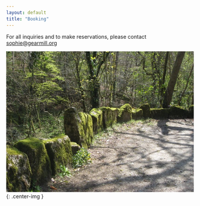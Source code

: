 ```yaml
---
layout: default
title: "Booking"
---
```


For all inquiries and to make reservations, please contact sophie@gearmill.org

![Gear Mill](/assets/images/Gallery/IMG_5130.jpeg "stones"){: .center-img }
